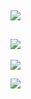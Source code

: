 <h2 align = "left">
  <img src = "https://readme-typing-svg.herokuapp.com?color=%2335CDA9&lines=About+Me&size=35&duration=6000&font=Roboto">
</h2>
<h2 align = "left">
  <img src = "https://readme-typing-svg.herokuapp.com?color=%2335CDA9&lines=Stats&size=35&font=Roboto&duration=6000">
</h2>
<p align = "left">
  <img src = "https://github-readme-stats.vercel.app/api?username=druksx&show_icons=true&theme=gotham&line_height=27">
</p>
<p align = "left">
  <img src="https://github-readme-streak-stats.herokuapp.com/?user=druksx&show_icons=true&locale=en&layout=compact&theme=gotham&line_height=0" />
</p>
